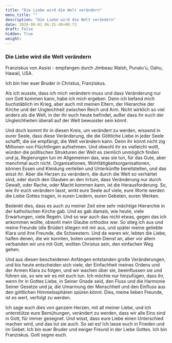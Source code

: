 ```yaml
---
title: "Die Liebe wird die Welt verändern"
menu_title: ""
description: "Die Liebe wird die Welt verändern"
date: 2020-08-01 06:25:48+00:73
draft: False
hidden: True
weight:
---
```

### Die Liebe wird die Welt verändern

Franziskus von Assisi - empfangen durch Jimbeau Walsh, Punalu'u, Oahu, Hawaii, USA.

Ich bin hier euer Bruder in Christus, Franziskus.

Als ich wusste, dass ich mich verändern muss und dass Veränderung nur von Gott kommen kann, habe ich mich ergeben. Denn ich befand mich buchstäblich im Krieg, aber auch mit meinen Eltern, der Hierarchie der Kirche und der Ungleichheit zwischen Reich und Arm. Nicht wirklich so viel anders als die Welt, in der ihr euch heute befindet, außer dass ihr euch der Ungleichheiten überall auf der Welt bewusster sein könnt.

Und doch kommt ihr in diesen Kreis, um verändert zu werden, wissend in eurer Seele, dass diese Veränderung, die die Göttliche Liebe in jeder Seele schafft, die sie empfängt, die Welt verändern kann. Denn ihr könnt nicht zig Millionen von Flüchtlingen aufnehmen. Und obwohl ihr es vielleicht wollt, würden die politischen Strukturen der Welt es ziemlich unmöglich finden und ja, Regierungen tun im Allgemeinen das, was sie tun, für das Gute, aber manchmal auch nicht. Organisationen, Wohltätigkeitsorganisationen, können Essen und Kleidung verteilen und Unterkünfte bereitstellen, und das wisst ihr. Aber die Herzen zu verändern, die durch die Welt so verhärtet sind, oder durch den Glauben an den Irrtum, dass Veränderung nur durch Gewalt, oder Rache, oder Macht kommen kann, ist die Herausforderung. So, wie ihr euch verändern lasst, wirkt eure Seele auf viele, eure Worte werden die Liebe Gottes tragen, in euren Liedern, euren Gebeten, euren Werken.

Bedenkt dies, dass es auch zu meiner Zeit eine sehr mächtige Hierarchie in der katholischen Kirche gab. Und es gab damals, wie heute, viele Erwartungen, viele Regeln. Und so war auch das nicht etwas, gegen das ich ankommen wollte, obwohl mein Glaube orthodox war. So stieg ich aus und meine Freunde (die Brüder) stiegen mit mir aus, und später meine geliebte Klara und ihre Freunde, die Schwestern. Und da waren wir, lebten die Liebe, halfen denen, die wir konnten, boten unseren Dienst an, aber vor allem verbanden wir uns mit Gott, wollten Christus sein, den einfachen Weg gehen.

Und aus diesen bescheidenen Anfängen entstanden große Veränderungen, und bis heute entscheiden sich viele, der Einfachheit meines Ordens und der Armen Klara zu folgen, und wir wachen über sie, beeinflussen sie und führen sie, so wie wir es mit euch tun. Ich möchte nur hinzufügen, dass ihr, wenn ihr in Gottes Liebe, in Seiner Gnade seid, den Fluss und die Harmonie Seiner Gesetze und ja, die Umarmung der Menschheit und den Einfluss aus den göttlichen Himmelssphären spüren könnt. Dies, meine lieben Freunde, ist es wert, verfolgt zu werden.

Ich sage euch dies von ganzem Herzen, mit all meiner Liebe, und ich unterstütze eure Bemühungen, verändert zu werden, dass wir alle Eins sind in Gott, für immer gesegnet. Und wisst, dass eure Liebe einen Unterschied machen wird, und das tut sie auch. So sei es! Ich lasse euch in Frieden und im Gebet. Ich bin euer Bruder und ewiger Freund in der Liebe Gottes. Ich bin Franziskus. Gott segne euch.
